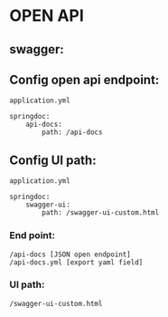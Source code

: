 # OPEN API
## swagger:
## Config open api endpoint:
    application.yml
    
    springdoc:
        api-docs:
            path: /api-docs

## Config UI path:
    application.yml

    springdoc:
        swagger-ui:
            path: /swagger-ui-custom.html

### End point:
    /api-docs [JSON open endpoint]
    /api-docs.yml [export yaml field]

### UI path:
    /swagger-ui-custom.html
